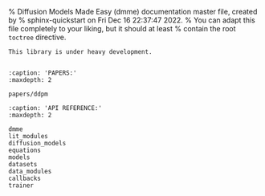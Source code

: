 % Diffusion Models Made Easy (dmme) documentation master file, created by
% sphinx-quickstart on Fri Dec 16 22:37:47 2022.
% You can adapt this file completely to your liking, but it should at least
% contain the root `toctree` directive.

```{warning}
This library is under heavy development.
```

```{include} ../../README.md
```

```{toctree}
:caption: 'PAPERS:'
:maxdepth: 2

papers/ddpm
```

```{toctree}
:caption: 'API REFERENCE:'
:maxdepth: 2

dmme
lit_modules
diffusion_models
equations
models
datasets
data_modules
callbacks
trainer
```
